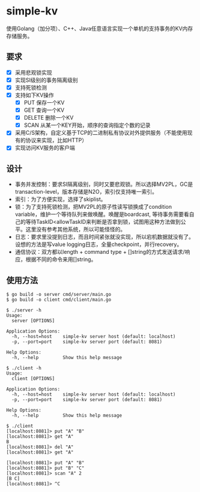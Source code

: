 # simple-kv
使用Golang（加分项）、C++、Java任意语言实现一个单机的支持事务的KV内存存储服务。

## 要求

- [x] 采用悲观锁实现
- [x] 实现SI级别的事务隔离级别 
- [x] 支持死锁检测 
- [x] 支持如下KV操作 
  - [x] PUT 保存一个KV
  - [x] GET 查询一个KV 
  - [x] DELETE 删除一个KV
  - [x] SCAN 从某一个KEY开始，顺序的查询指定个数的记录
- [x] 采用C/S架构，自定义基于TCP的二进制私有协议对外提供服务（不能使用现有的协议来实现，比如HTTP） 
- [x] 实现访问KV服务的客户端

## 设计

- 事务并发控制：要求SI隔离级别，同时又要悲观锁。所以选择MV2PL，GC是transaction-level，版本存储是N2O，索引仅支持唯一索引。 
- 索引：为了方便实现，选择了skiplist。
- 锁：为了支持死锁检测，把MV2PL的原子性读写锁换成了condition variable，维护一个等待队列来做唤醒。唤醒是boardcast, 等待事务需要看自己的等待TaskID<allowTaskID来判断是否拿到锁，试图用这种方法做到公平。这里没有参考其他系统，所以可能怪怪的。
- 日志：要求里没提到日志，而且时间紧张就没实现，所以宕机数据就没有了。设想的方法是写value logging日志，全量checkpoint，并行recovery。
- 通信协议：双方都以length + command type + []string的方式发送请求/响应，根据不同的命令来用[]string。

## 使用方法

```shell
$ go build -o server cmd/server/main.go
$ go build -o client cmd/client/main.go
```

```shell
$ ./server -h
Usage:
  server [OPTIONS]

Application Options:
  -h, --host=host    simple-kv server host (default: localhost)
  -p, --port=port    simple-kv server port (default: 8081)

Help Options:
  -h, --help         Show this help message
```

```shell
$ ./client -h
Usage:
  client [OPTIONS]

Application Options:
  -h, --host=host    simple-kv server host (default: localhost)
  -p, --port=port    simple-kv server port (default: 8081)

Help Options:
  -h, --help         Show this help message
```

```shell
$ ./client
[localhost:8081]> put "A" "B"
[localhost:8081]> get "A"
B
[localhost:8081]> del "A"
[localhost:8081]> get "A"

[localhost:8081]> put "A" "B"
[localhost:8081]> put "B" "C"
[localhost:8081]> scan "A" 2
[B C]
[localhost:8081]> ^C
```
